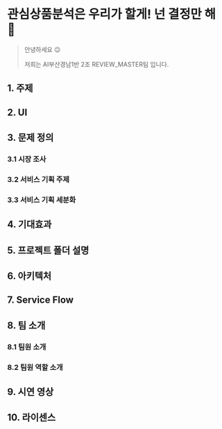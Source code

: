 # 관심상품분석은 우리가 할게! 넌 결정만 해 :speak_no_evil:


> 안녕하세요 :wink:
> 
> 저희는 AI부산경남1반 2조 REVIEW_MASTER팀 입니다.

## 1. 주제
>

## 2. UI


## 3. 문제 정의
### 3.1 시장 조사
### 3.2 서비스 기획 주제
### 3.3 서비스 기획 세분화
## 4. 기대효과
## 5. 프로젝트 폴더 설명
## 6. 아키텍처
## 7. Service Flow
## 8. 팀 소개
### 8.1 팀원 소개
### 8.2 팀원 역할 소개
## 9. 시연 영상
## 10. 라이센스
